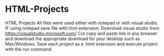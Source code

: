 # HTML-Projects
HTML Projects
All files were used either with notepad or with visual studio. IF using notepad save file with.html extension. 
Download visual studio from https://visualstudio.microsoft.com/
Cut copy and paste link in any browser and download the appropriate download for your desktop such as Mac/Windows. 
Save each project as a .html extension and execute project with the run command. 
